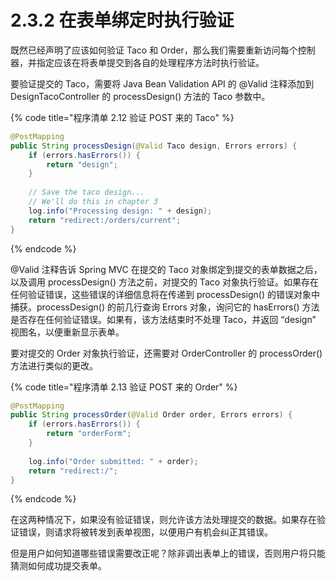 # 2.3.2 在表单绑定时执行验证

既然已经声明了应该如何验证 Taco 和 Order，那么我们需要重新访问每个控制器，并指定应该在将表单提交到各自的处理程序方法时执行验证。

要验证提交的 Taco，需要将 Java Bean Validation API 的 @Valid 注释添加到 DesignTacoController 的 processDesign\(\) 方法的 Taco 参数中。

{% code title="程序清单 2.12 验证 POST 来的 Taco" %}
```java
@PostMapping
public String processDesign(@Valid Taco design, Errors errors) {
    if (errors.hasErrors()) {
        return "design";
    }
    
    // Save the taco design...
    // We'll do this in chapter 3
    log.info("Processing design: " + design);
    return "redirect:/orders/current";
}
```
{% endcode %}

@Valid 注释告诉 Spring MVC 在提交的 Taco 对象绑定到提交的表单数据之后，以及调用 processDesign\(\) 方法之前，对提交的 Taco 对象执行验证。如果存在任何验证错误，这些错误的详细信息将在传递到 processDesign\(\) 的错误对象中捕获。processDesign\(\) 的前几行查询 Errors 对象，询问它的 hasErrors\(\) 方法是否存在任何验证错误。如果有，该方法结束时不处理 Taco，并返回 “design” 视图名，以便重新显示表单。

要对提交的 Order 对象执行验证，还需要对 OrderController 的 processOrder\(\) 方法进行类似的更改。

{% code title="程序清单 2.13 验证 POST 来的 Order" %}
```java
@PostMapping
public String processOrder(@Valid Order order, Errors errors) {
    if (errors.hasErrors()) {
        return "orderForm";
    }
    
    log.info("Order submitted: " + order);
    return "redirect:/";
}
```
{% endcode %}

在这两种情况下，如果没有验证错误，则允许该方法处理提交的数据。如果存在验证错误，则请求将被转发到表单视图，以便用户有机会纠正其错误。

但是用户如何知道哪些错误需要改正呢？除非调出表单上的错误，否则用户将只能猜测如何成功提交表单。

